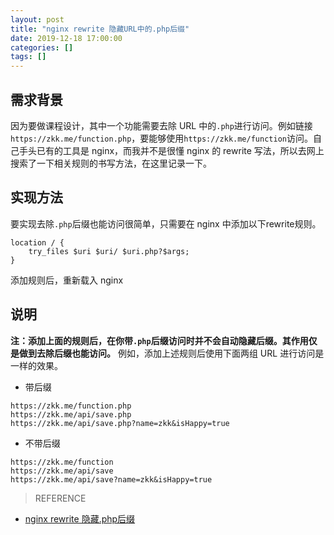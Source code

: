 ```yaml
---
layout: post
title: "nginx rewrite 隐藏URL中的.php后缀"
date: 2019-12-18 17:00:00
categories: []
tags: []
---
```

## 需求背景
因为要做课程设计，其中一个功能需要去除 URL 中的`.php`进行访问。例如链接`https://zkk.me/function.php`，要能够使用`https://zkk.me/function`访问。自己手头已有的工具<!--more-->是 nginx，而我并不是很懂 nginx 的 rewrite 写法，所以去网上搜索了一下相关规则的书写方法，在这里记录一下。

## 实现方法
要实现去除`.php`后缀也能访问很简单，只需要在 nginx 中添加以下rewrite规则。
```
location / {
    try_files $uri $uri/ $uri.php?$args;
}
```
添加规则后，重新载入 nginx

## 说明
**注：添加上面的规则后，在你带`.php`后缀访问时并不会自动隐藏后缀。其作用仅是做到去除后缀也能访问。**
例如，添加上述规则后使用下面两组 URL 进行访问是一样的效果。
- 带后缀
```
https://zkk.me/function.php
https://zkk.me/api/save.php
https://zkk.me/api/save.php?name=zkk&isHappy=true
```
- 不带后缀
```
https://zkk.me/function
https://zkk.me/api/save
https://zkk.me/api/save?name=zkk&isHappy=true
```

> REFERENCE
- [nginx rewrite 隐藏.php后缀](https://blog.csdn.net/panyox/article/details/81356880 "nginx rewrite 隐藏.php后缀")